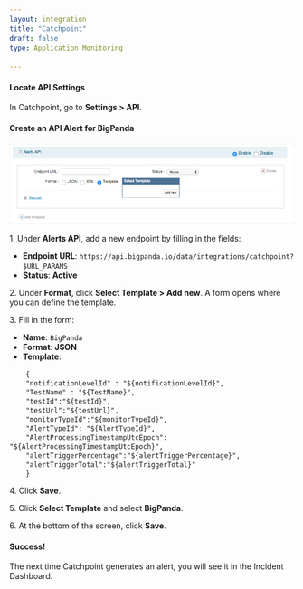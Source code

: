 ```yaml
---
layout: integration 
title: "Catchpoint"
draft: false
type: Application Monitoring

---
```


#### Locate API Settings
In Catchpoint, go to **Settings > API**.

<!-- section-separator -->

#### Create an API Alert for BigPanda

![media/CatchpointScreenshot.jpg](/media/CatchpointScreenshot.jpg)

1\. Under **Alerts API**, add a new endpoint by filling in the fields:

* **Endpoint URL**: `https://api.bigpanda.io/data/integrations/catchpoint?$URL_PARAMS`
* **Status**: **Active**

2\. Under **Format**, click **Select Template > Add new**. A form opens where you can define the template.

3\. Fill in the form:

* **Name**: `BigPanda`
* **Format**: **JSON**
* **Template**:
```
    {
    "notificationLevelId" : "${notificationLevelId}",
    "TestName" : "${TestName}",
    "testId":"${testId}",
    "testUrl":"${testUrl}",
    "monitorTypeId":"${monitorTypeId}",
    "AlertTypeId": "${AlertTypeId}",
    "AlertProcessingTimestampUtcEpoch": "${AlertProcessingTimestampUtcEpoch}",
    "alertTriggerPercentage":"${alertTriggerPercentage}",
    "alertTriggerTotal":"${alertTriggerTotal}"
    }
```

4\. Click **Save**.

5\. Click **Select Template** and select **BigPanda**.

6\. At the bottom of the screen, click **Save**.


<!-- section-separator -->

#### Success!

The next time Catchpoint generates an alert, you will see it in the Incident Dashboard.



